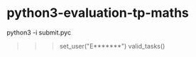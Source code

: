 python3-evaluation-tp-maths
===========================

python3 -i submit.pyc

>>> set_user("E*******")
>>> valid_tasks()
